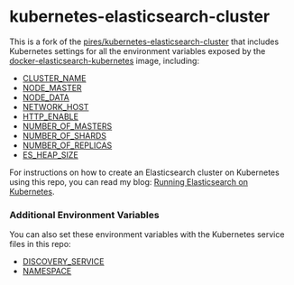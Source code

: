 # kubernetes-elasticsearch-cluster

This is a fork of the [pires/kubernetes-elasticsearch-cluster](https://github.com/vichargrave/kubernetes-elasticsearch-cluster) that includes Kubernetes settings for all the environment variables exposed by the [docker-elasticsearch-kubernetes](https://github.com/pires/docker-elasticsearch-kubernetes) image, including:

- [CLUSTER_NAME](https://www.elastic.co/guide/en/elasticsearch/reference/current/setup-configuration.html#cluster-name)
- [NODE_MASTER](https://www.elastic.co/guide/en/elasticsearch/reference/current/modules-node.html#master-node)
- [NODE_DATA](https://www.elastic.co/guide/en/elasticsearch/reference/current/modules-node.html#data-node)
- [NETWORK_HOST](https://www.elastic.co/guide/en/elasticsearch/reference/current/modules-network.html#common-network-settings)
- [HTTP_ENABLE](https://www.elastic.co/guide/en/elasticsearch/reference/current/modules-http.html#_settings_2)
- [NUMBER_OF_MASTERS](https://www.elastic.co/guide/en/elasticsearch/reference/current/modules-discovery-zen.html#master-election)
- [NUMBER_OF_SHARDS](https://www.elastic.co/guide/en/elasticsearch/guide/current/_index_settings.html)
- [NUMBER_OF_REPLICAS](https://www.elastic.co/guide/en/elasticsearch/guide/current/_index_settings.html)
- [ES_HEAP_SIZE](https://www.elastic.co/guide/en/elasticsearch/guide/2.x/heap-sizing.html)


For instructions on how to create an Elasticsearch cluster on Kubernetes using this repo, you can read my blog: [Running Elasticsearch on Kubernetes](http://vichargrave.com/running-elasticsearch-on-kubernetes/).

### Additional Environment Variables

You can also set these environment variables with the Kubernetes service files in this repo:

- [DISCOVERY_SERVICE](https://github.com/fabric8io/elasticsearch-cloud-kubernetes#kubernetes-pod-discovery)
- [NAMESPACE](https://github.com/fabric8io/elasticsearch-cloud-kubernetes#kubernetes-pod-discovery)
